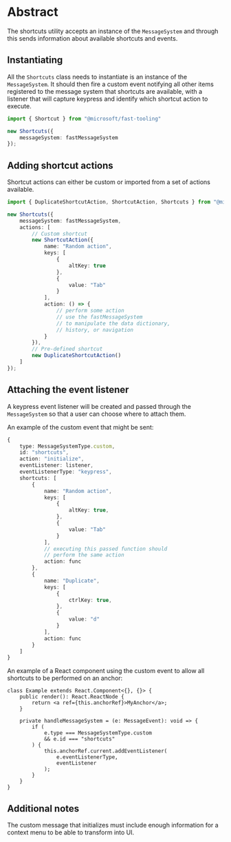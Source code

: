 # Abstract

The shortcuts utility accepts an instance of the `MessageSystem` and through this sends information about available shortcuts and events.

## Instantiating

All the `Shortcuts` class needs to instantiate is an instance of the `MessageSystem`. It should then fire a custom event notifying all other items registered to the message system that shortcuts are available, with a listener that will capture keypress and identify which shortcut action to execute.

```typescript
import { Shortcut } from "@microsoft/fast-tooling"

new Shortcuts({
    messageSystem: fastMessageSystem
});
```

## Adding shortcut actions

Shortcut actions can either be custom or imported from a set of actions available.

```typescript
import { DuplicateShortcutAction, ShortcutAction, Shortcuts } from "@microsoft/fast-tooling"

new Shortcuts({
    messageSystem: fastMessageSystem,
    actions: [
        // Custom shortcut
        new ShortcutAction({
            name: "Random action",
            keys: [
                {
                    altKey: true
                },
                {
                    value: "Tab"
                }
            ],
            action: () => {
                // perform some action
                // use the fastMessageSystem
                // to manipulate the data dictionary,
                // history, or navigation
            }
        }),
        // Pre-defined shortcut
        new DuplicateShortcutAction()
    ]
});
```

## Attaching the event listener

A keypress event listener will be created and passed through the `MessageSystem` so that a user can choose where to attach them.

An example of the custom event that might be sent:

```typescript
{
    type: MessageSystemType.custom,
    id: "shortcuts",
    action: "initialize",
    eventListener: listener,
    eventListenerType: "keypress",
    shortcuts: [
        {
            name: "Random action",
            keys: [
                {
                    altKey: true,
                },
                {
                    value: "Tab"
                }
            ],
            // executing this passed function should
            // perform the same action
            action: func
        },
        {
            name: "Duplicate",
            keys: [
                {
                    ctrlKey: true,
                },
                {
                    value: "d"
                }
            ],
            action: func
        }
    ]
}
```

An example of a React component using the custom event to allow all shortcuts to be performed on an anchor:

```tsx
class Example extends React.Component<{}, {}> {
    public render(): React.ReactNode {
        return <a ref={this.anchorRef}>MyAnchor</a>;
    }

    private handleMessageSystem = (e: MessageEvent): void => {
        if (
            e.type === MessageSystemType.custom
            && e.id === "shortcuts"
        ) {
            this.anchorRef.current.addEventListener(
                e.eventListenerType,
                eventListener
            );
        }
    }
}
```

## Additional notes

The custom message that initializes must include enough information for a context menu to be able to transform into UI.
